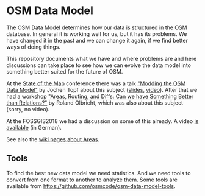 # OSM Data Model

The OSM Data Model determines how our data is structured in the OSM database.
In general it is working well for us, but it has its problems. We have changed
it in the past and we can change it again, if we find better ways of doing
things.

This repository documents what we have and where problems are and here
discussions can take place to see how we can evolve the data model into
something better suited for the future of OSM.


At the [State of the Map](https://2018.stateofthemap.org/) conference there
was a talk ["Modding the OSM Data
Model"](https://2018.stateofthemap.org/2018/T107-Modding_the_OSM_Data_Model/)
by Jochen Topf about this subject
([slides](https://media.jochentopf.com/media/2018-07-30-talk-sotm2018-data-model-en-slides.pdf),
[video](https://youtu.be/hUkE_fHEoZ8?t=9480)). After that we had a workshop
["Areas, Routing, and Diffs: Can we have Something Better than
Relations?"](https://2018.stateofthemap.org/2018/W019-Areas__Routing__and_Diffs__Can_we_have_Something_Better_than_Relations_/)
by Roland Olbricht, which was also about this subject (sorry, no video).

At the FOSSGIS2018 we had a discussion on some of this already. A video [is
available](https://media.ccc.de/v/2018-5412-evolution_des_openstreetmap-datenmodells)
(in German).

See also the [wiki pages about
Areas](https://wiki.openstreetmap.org/wiki/Area/The_Future_of_Areas).

## Tools

To find the best new data model we need statistics. And we need tools to
convert from one format to another to analyze them. Some tools are available
from https://github.com/osmcode/osm-data-model-tools.

